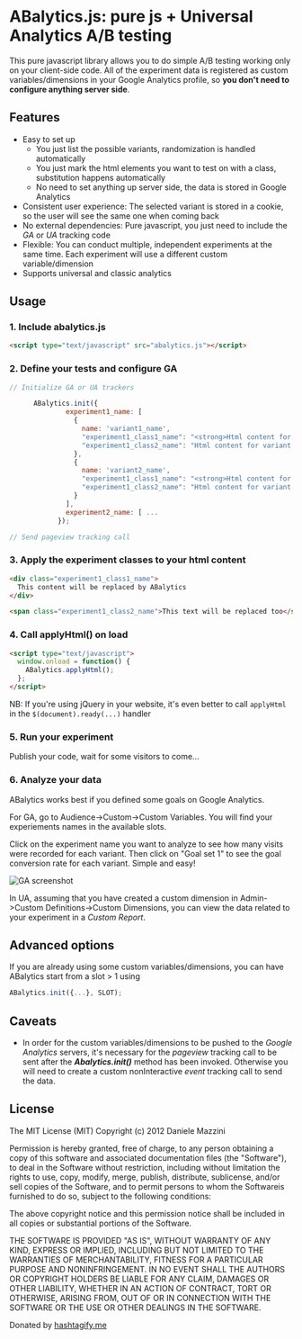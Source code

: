 ABalytics.js: pure js + Universal Analytics A/B testing
====================================================================

This pure javascript library allows you to do simple A/B testing working only on your client-side code. All of the experiment data is registered as custom variables/dimensions in your Google Analytics profile, so **you don't need to configure anything server side**.

Features
--------

*  Easy to set up
   * You just list the possible variants, randomization is handled automatically
   * You just mark the html elements you want to test on with a class, substitution happens automatically
   * No need to set anything up server side, the data is stored in Google Analytics
* Consistent user experience: The selected variant is stored in a cookie, so the user will see the same one when coming back
* No external dependencies: Pure javascript, you just need to include the *GA* or *UA* tracking code
* Flexible: You can conduct multiple, independent experiments at the same time. Each experiment will use a different custom variable/dimension
* Supports universal and classic analytics

Usage
-----

### 1. Include abalytics.js
```html
<script type="text/javascript" src="abalytics.js"></script>
```
### 2. Define your tests and configure GA
```javascript
// Initialize GA or UA trackers

      ABalytics.init({
              experiment1_name: [
                {
                  name: 'variant1_name',
                  "experiment1_class1_name": "<strong>Html content for variant 1 class 1</strong>",
                  "experiment1_class2_name": "Html content for variant 1 class 2"
                },
                {
                  name: 'variant2_name',
                  "experiment1_class1_name": "<strong>Html content for variant 2 class 1</strong>",
                  "experiment1_class2_name": "Html content for variant 2 class 2"
                }
              ],
              experiment2_name: [ ...
            });

// Send pageview tracking call
```
### 3. Apply the experiment classes to your html content
```html
<div class="experiment1_class1_name">
  This content will be replaced by ABalytics
</div>

<span class="experiment1_class2_name">This text will be replaced too</span>
```

### 4. Call applyHtml() on load

```html
<script type="text/javascript">
  window.onload = function() {
    ABalytics.applyHtml();
  };
</script>
```

NB: If you're using jQuery in your website, it's even better to call ```applyHtml``` in the ```$(document).ready(...)``` handler

### 5. Run your experiment

Publish your code, wait for some visitors to come...

### 6. Analyze your data

ABalytics works best if you defined some goals on Google Analytics.

For GA, go to Audience->Custom->Custom Variables. You will find your experiements names in the available slots.

Click on the experiment name you want to analyze to see how many visits were recorded for each variant. Then click on "Goal set 1" to see the goal conversion rate for each variant. Simple and easy!

![GA screenshot](https://raw.github.com/danmaz74/ABalytics/master/screenshots/abalytics.png "Results on Google Analytics")

In UA,  assuming that you have created a custom dimension in
Admin->Custom Definitions->Custom Dimensions, you can view the data related to your experiment in a *Custom Report*.

Advanced options
----------------

If you are already using some custom variables/dimensions, you can have ABalytics start from a slot > 1 using
```javascript
ABalytics.init({...}, SLOT);
```
Caveats
-------
* In order for the custom variables/dimensions to be pushed to the *Google Analytics* servers, it's necessary for the *pageview* tracking call to be sent after the ***Abalytics.init()*** method has been invoked. Otherwise you will need to create a custom nonInteractive *event* tracking call to send the data.

License
-------

The MIT License (MIT)
Copyright (c) 2012 Daniele Mazzini

Permission is hereby granted, free of charge, to any person obtaining a copy of this software and associated documentation files (the "Software"), to deal in the Software without restriction, including without limitation the rights to use, copy, modify, merge, publish, distribute, sublicense, and/or sell copies of the Software, and to permit persons to whom the Softwareis furnished to do so, subject to the following conditions:

The above copyright notice and this permission notice shall be included in all copies or substantial portions of the Software.

THE SOFTWARE IS PROVIDED "AS IS", WITHOUT WARRANTY OF ANY KIND, EXPRESS OR IMPLIED, INCLUDING BUT NOT LIMITED TO THE WARRANTIES OF MERCHANTABILITY, FITNESS FOR A PARTICULAR PURPOSE AND NONINFRINGEMENT. IN NO EVENT SHALL THE AUTHORS OR COPYRIGHT HOLDERS BE LIABLE FOR ANY CLAIM, DAMAGES OR OTHER LIABILITY, WHETHER IN AN ACTION OF CONTRACT, TORT OR OTHERWISE, ARISING FROM, OUT OF OR IN CONNECTION WITH THE SOFTWARE OR THE USE OR OTHER DEALINGS IN THE SOFTWARE.

Donated by [hashtagify.me](http://hashtagify.me/)
